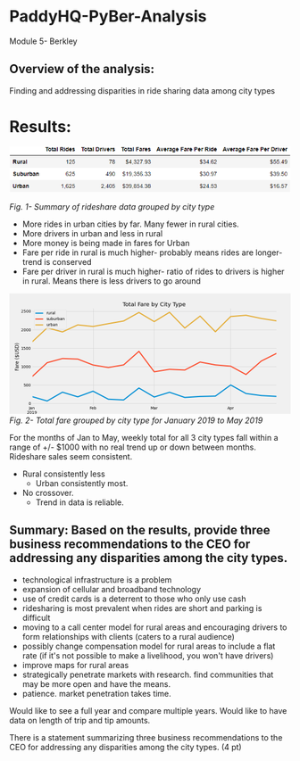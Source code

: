 # PaddyHQ-PyBer-Analysis
Module 5- Berkley
## Overview of the analysis:
Finding and addressing disparities in ride sharing data among city types
# Results: 
![Fig 1](./Analysis/fig10.png)

*Fig. 1- Summary of rideshare data grouped by city type*

* More rides in urban cities by far. Many fewer in rural cities. 
* More drivers in urban and less in rural
* More money is being made in fares for Urban
* Fare per ride in rural is much higher- probably means rides are longer- trend is conserved
* Fare per driver in rural is much higher- ratio of rides to drivers is higher in rural. Means there is less drivers to go around

![Fig 2](./Analysis/fig9.png)
*Fig. 2- Total fare grouped by city type for January 2019 to May 2019*

For the months of Jan to May, weekly total for all 3 city types fall within a range of +/- $1000 with no real trend up or down between months. Rideshare sales seem consistent.

* Rural consistently less
  * Urban consistently most. 
* No crossover. 
    * Trend in data is reliable.

## Summary: Based on the results, provide three business recommendations to the CEO for addressing any disparities among the city types.

* technological infrastructure is a problem
* expansion of cellular and broadband technology
* use of credit cards is a deterrent to those who only use cash
* ridesharing is most prevalent when rides are short and parking is difficult
* moving to a call center model for rural areas and encouraging drivers to form relationships with clients (caters to a rural audience)
* possibly change compensation model for rural areas to include a flat rate (if it's not possible to make a livelihood, you won't have drivers)
* improve maps for rural areas
* strategically penetrate markets with research. find communities that may be more open and have the means.
* patience. market penetration takes time.

Would like to see a full year and compare multiple years. Would like to have data on length of trip and tip amounts.

There is a statement summarizing three business recommendations to the CEO for addressing any disparities among the city types. (4 pt)